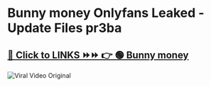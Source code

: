 
 # Bunny money Onlyfans Leaked - Update Files pr3ba

## <h2><a href="https://clipsfans.com/Bunny_money&ref=git">🔗 Click to LINKS ⏩⏩ 👉 🟢 Bunny money </a></h2>

<a href="https://clipsfans.com/Bunny_money&ref=git" rel="nofollow" data-target="animated-image.originalLink"><img src="https://i.ibb.co.com/xMMVF88/686577567.gif" alt="Viral Video Original" style="max-width: 100%; display: inline-block;" data-target="animated-image.originalImage"></a>

